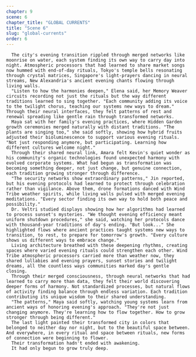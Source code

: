 ```yaml
---
chapter: 9
scene: 6
chapter_title: "GLOBAL CURRENTS"
title: "Scene 6"
slug: "global-currents"
order: 6
---
```


      The city's evening transition rippled through merged networks like moonrise on water, each system finding its own way to carry day into night. Atmospheric processors that had learned to share market songs now hummed with end-of-day rituals, Tokyo's temple bells resonating through crystal matrices, Singapore's light-prayers dancing in neural streams, New Alexandria's ancient evening chants flowing through living walls.
      "Listen to how the harmonies deepen," Elena said, her Memory Weaver circuits recording not just the rituals but the way different traditions learned to sing together. "Each community adding its voice to the twilight chorus, teaching our systems new ways to dream." Through their neural interfaces, they felt patterns of rest and renewal spreading like gentle rain through transformed networks.
      Maya sat with her family's evening practices, where Hidden Garden growth ceremonies merged naturally with distant traditions. "The plants are singing too," she said softly, showing how hybrid fruits adjusted their bioluminescence to support various evening rituals. "Not just responding anymore, but participating. Learning how different cultures welcome night."
      Through their shared neural link, Amara felt Kevin's quiet wonder as his community's organic technologies found unexpected harmony with evolved corporate systems. What had begun as transformation was becoming something deeper, not just change, but genuine connection, each tradition growing stronger through difference.
      "The security networks show extraordinary patterns," Jin reported, but his evening protocols had learned to protect through celebration rather than vigilance. Above them, drone formations danced with Wind Tribe weather spirits, while living walls pulsed with merged evening meditations. "Every sector finding its own way to hold both peace and possibility."
      Dr. Veltri studied displays showing how her algorithms had learned to process sunset's mysteries. "We thought evening efficiency meant uniform shutdown procedures," she said, watching her protocols dance with thousand-year traditions of day's ending. "But look..." She highlighted flows where ancient practices taught systems new ways to transition, to rest, to prepare for tomorrow's growth. "Every culture shows us different ways to embrace change."
      Living architecture breathed with these deepening rhythms, creating spaces where varied evening rituals could strengthen each other. Wind Tribe atmospheric processors carried more than weather now, they shared lullabies and evening prayers, sunset stories and twilight dreams, all the countless ways communities marked day's gentle closing.
      Through their merged consciousness, through neural networks that had learned to carry more than data, they felt their world discovering deeper forms of harmony. Not standardized processes, but natural flows of activity finding balance through endless variation. Each tradition contributing its unique wisdom to their shared understanding.
      "The patterns," Maya said softly, watching young systems learn from ancient ways of honoring evening's approach. "They're not just changing anymore. They're learning how to flow together. How to grow stronger through being different."
      The last light painted their transformed city in colors that belonged to neither day nor night, but to the beautiful space between. And everywhere, in every ritual and space between rituals, new forms of connection were beginning to flower.
      Their transformation hadn't ended with awakening.
      It had only begun to grow truly deep.
